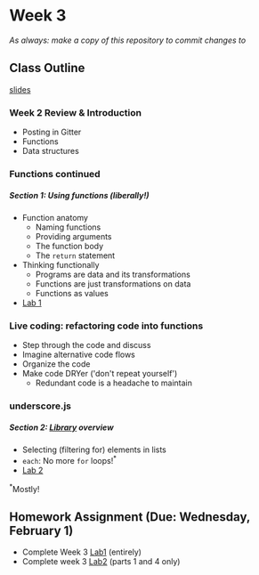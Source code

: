 # Week 3

*As always: make a copy of this repository to commit changes to*

## Class Outline

[slides](https://docs.google.com/presentation/d/1UwmuDN15zy2aA_-OKYsHPJZ5yre6nsOwuYcnfzq9yP0/edit#slide=id.g4dec19d8e4_0_4)

### Week 2 Review & Introduction
- Posting in Gitter
- Functions
- Data structures

### Functions continued

##### Section 1: Using functions (liberally!)
- Function anatomy
    - Naming functions
    - Providing arguments
    - The function body
    - The `return` statement
- Thinking functionally
    - Programs are data and its transformations
    - Functions are just transformations on data
    - Functions as values
- [Lab 1](lab/lab1/)


### Live coding: refactoring code into functions
- Step through the code and discuss
- Imagine alternative code flows
- Organize the code
- Make code DRYer ('don't repeat yourself')
    - Redundant code is a headache to maintain


### underscore.js

##### Section 2: [Library](http://underscorejs.org/) overview
- Selecting (filtering for) elements in lists
- `each`: No more `for` loops!<sup>*</sup>
- [Lab 2](lab/lab2/)

<sup>*</sup>Mostly!

## Homework Assignment (Due: Wednesday, February 1)
- Complete Week 3 [Lab1](lab/lab1) (entirely)
- Complete week 3 [Lab2](lab/lab2) (parts 1 and 4 only)

